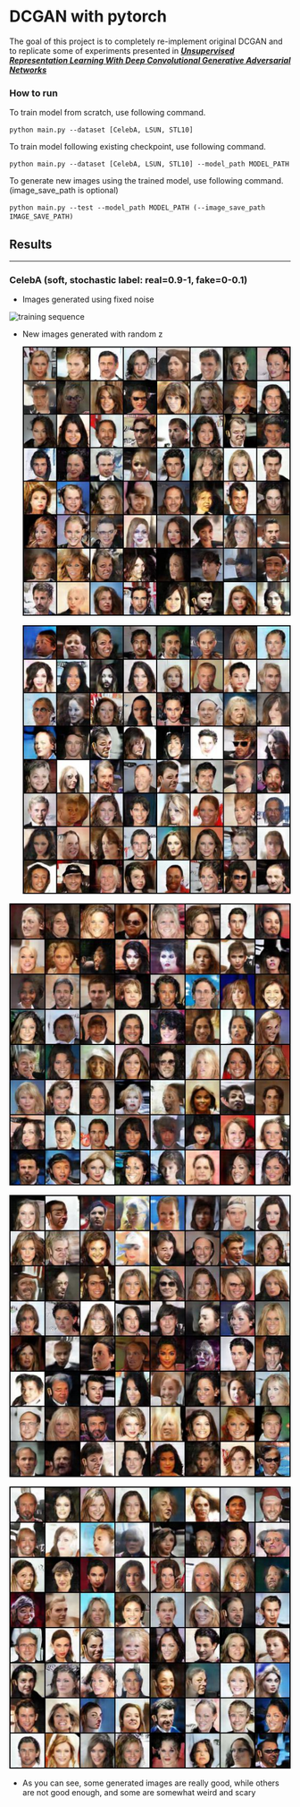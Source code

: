 # DCGAN with pytorch

The goal of this project is to completely re-implement original DCGAN and to replicate some of experiments presented in [_**Unsupervised Representation Learning With Deep Convolutional Generative Adversarial Networks**_](https://arxiv.org/abs/1511.06434)



### How to run

To train model from scratch, use following command.

```
python main.py --dataset [CelebA, LSUN, STL10]
```

To train model following existing checkpoint, use following command.

```
python main.py --dataset [CelebA, LSUN, STL10] --model_path MODEL_PATH
```



To generate new images using the trained model, use following command. (image_save_path is optional)

```
python main.py --test --model_path MODEL_PATH (--image_save_path IMAGE_SAVE_PATH)
```



## Results

----------------------------------------------------------

### CelebA (soft, stochastic label: real=0.9-1, fake=0-0.1)

* Images generated using fixed noise

![training sequence](./images/CelebA-soft-label/CelebA-epoch-20-soft.gif)

* New images generated with random z

  

  ![final_image_after_20_1](./images/CelebA-soft-label/final_image_after_20_1.jpg)

  ![final_image_after_20_2](./images/CelebA-soft-label/final_image_after_20_2.jpg)

![final_image_after_20_3](./images/CelebA-soft-label/final_image_after_20_3.jpg)

![final_image_after_20_4](./images/CelebA-soft-label/final_image_after_20_4.jpg)

![final_image_after_20_5](./images/CelebA-soft-label/final_image_after_20_5.jpg)

* As you can see, some generated images are really good, while others are not good enough, and some are somewhat weird and scary